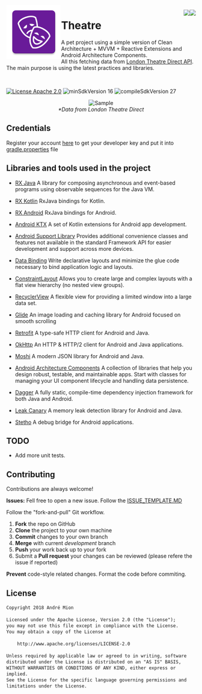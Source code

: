 <img alt="Icon" src="presentation/src/main/res/mipmap-xxhdpi/ic_launcher.png?raw=true" align="left" hspace="1" vspace="1">

<a alt='Buy Me a Coffee at ko-fi.com' href='https://ko-fi.com/T6T05M4O' target='_blank' align='right'><img align='right' height='36' style='border:0px;height:36px;' src='https://az743702.vo.msecnd.net/cdn/kofi4.png?v=0' border='0' /></a>
<a alt='Try it on Google Play' href='https://play.google.com/store/apps/details?id=com.andremion.theatre' target='_blank' align='right'><img 
align='right' height='36' style='border:0px;height:36px;' src='https://developer.android.com/images/brand/en_generic_rgb_wo_60.png' border='0' /></a>
# Theatre

A pet project using a simple version of Clean Architecture + MVVM + Reactive Extensions and Android Architecture Components.</br>
All this fetching data from [London Theatre Direct API](https://developer.londontheatredirect.com/).
The main purpose is using the latest practices and libraries.

</br>

[![License Apache 2.0](https://img.shields.io/badge/License-Apache%202.0-blue.svg?style=true)](http://www.apache.org/licenses/LICENSE-2.0)
![minSdkVersion 16](https://img.shields.io/badge/minSdkVersion-16-red.svg?style=true)
![compileSdkVersion 27](https://img.shields.io/badge/compileSdkVersion-27-yellow.svg?style=true)

<p align="center">
  <img alt='Sample' src="https://raw.githubusercontent.com/andremion/Theatre/master/art/sample.gif"></br>
  <i>*Data from London Theatre Direct</i>
</p>

## Credentials

Register your account [here](https://iodocs.londontheatredirect.com/member/register) to get your developer key and put it into [gradle.properties](data/gradle.properties) file

## Libraries and tools used in the project

* [RX Java](https://github.com/ReactiveX/RxJava)
A library for composing asynchronous and event-based programs using observable sequences for the Java VM.
* [RX Kotlin](https://github.com/ReactiveX/RxKotlin)
RxJava bindings for Kotlin.
* [RX Android](https://github.com/ReactiveX/RxAndroid)
RxJava bindings for Android.
* [Android KTX](https://github.com/android/android-ktx)
A set of Kotlin extensions for Android app development.

* [Android Support Library](https://developer.android.com/topic/libraries/support-library/index.html)
Provides additional convenience classes and features not available in the standard Framework API for easier development and support across more devices.
* [Data Binding](https://developer.android.com/topic/libraries/data-binding)
Write declarative layouts and minimize the glue code necessary to bind application logic and layouts.

* [ConstraintLayout](https://developer.android.com/training/constraint-layout/index.html)
Allows you to create large and complex layouts with a flat view hierarchy (no nested view groups).
* [RecyclerView](http://developer.android.com/reference/android/support/v7/widget/RecyclerView.html)
A flexible view for providing a limited window into a large data set.
* [Glide](https://github.com/bumptech/glide)
An image loading and caching library for Android focused on smooth scrolling

* [Retrofit](http://square.github.io/retrofit/)
A type-safe HTTP client for Android and Java.
* [OkHttp](http://square.github.io/okhttp/)
An HTTP & HTTP/2 client for Android and Java applications.
* [Moshi](https://github.com/square/moshi)
A modern JSON library for Android and Java.

* [Android Architecture Components](https://developer.android.com/topic/libraries/architecture/index.html)
A collection of libraries that help you design robust, testable, and maintainable apps.
Start with classes for managing your UI component lifecycle and handling data persistence.
* [Dagger](https://google.github.io/dagger/)
A fully static, compile-time dependency injection framework for both Java and Android.

* [Leak Canary](https://github.com/square/leakcanary)
A memory leak detection library for Android and Java.
* [Stetho](http://facebook.github.io/stetho/)
A debug bridge for Android applications.

## TODO

* Add more unit tests.

## Contributing

Contributions are always welcome!

**Issues:**
Fell free to open a new issue. Follow the [ISSUE_TEMPLATE.MD](https://github.com/andremion/Theatre/tree/master/ISSUE_TEMPLATE.md)

Follow the "fork-and-pull" Git workflow.

 1. **Fork** the repo on GitHub
 2. **Clone** the project to your own machine
 3. **Commit** changes to your own branch
 4. **Merge** with current *development* branch
 5. **Push** your work back up to your fork
 7. Submit a **Pull request** your changes can be reviewed (please refere the issue if reported)

**Prevent** code-style related changes. Format the code before commiting.

## License

    Copyright 2018 André Mion

    Licensed under the Apache License, Version 2.0 (the "License");
    you may not use this file except in compliance with the License.
    You may obtain a copy of the License at

        http://www.apache.org/licenses/LICENSE-2.0

    Unless required by applicable law or agreed to in writing, software
    distributed under the License is distributed on an "AS IS" BASIS,
    WITHOUT WARRANTIES OR CONDITIONS OF ANY KIND, either express or implied.
    See the License for the specific language governing permissions and
    limitations under the License.
